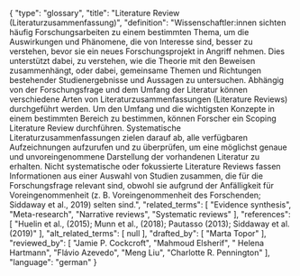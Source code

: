 {
    "type": "glossary",
    "title": "Literature Review (Literaturzusammenfassung)",
    "definition": "Wissenschaftler:innen sichten häufig Forschungsarbeiten zu einem bestimmten Thema, um die Auswirkungen und Phänomene, die von Interesse sind, besser zu verstehen, bevor sie ein neues Forschungsprojekt in Angriff nehmen. Dies unterstützt dabei, zu verstehen, wie die Theorie mit den Beweisen zusammenhängt, oder dabei, gemeinsame Themen und Richtungen bestehender Studienergebnisse und Aussagen zu untersuchen. Abhängig von der Forschungsfrage und dem Umfang der Literatur können verschiedene Arten von Literaturzusammenfassungen (Literature Reviews) durchgeführt werden. Um den Umfang und die wichtigsten Konzepte in einem bestimmten Bereich zu bestimmen, können Forscher ein Scoping Literature Review durchführen. Systematische Literaturzusammenfassungen zielen darauf ab, alle verfügbaren Aufzeichnungen aufzurufen und zu überprüfen, um eine möglichst genaue und unvoreingenommene Darstellung der vorhandenen Literatur zu erhalten. Nicht systematische oder fokussierte Literature Reviews fassen Informationen aus einer Auswahl von Studien zusammen, die für die Forschungsfrage relevant sind, obwohl sie aufgrund der Anfälligkeit für Voreingenommenheit (z. B. Voreingenommenheit des Forschenden; Siddaway et al., 2019) selten sind.",
    "related_terms": [
        "Evidence synthesis",
        "Meta-research",
        "Narrative reviews",
        "Systematic reviews"
    ],
    "references": [
        "Huelin et al., (2015); Munn et al., (2018); Pautasso (2013); Siddaway et al. (2019)"
    ],
    "alt_related_terms": [
        null
    ],
    "drafted_by": [
        "Marta Topor"
    ],
    "reviewed_by": [
        "Jamie P. Cockcroft",
        "Mahmoud Elsherif",
        " Helena Hartmann",
        "Flávio Azevedo",
        "Meng Liu",
        "Charlotte R. Pennington"
    ],
    "language": "german"
}
